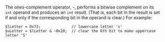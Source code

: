 The ones-complement operator, `~`, performs a bitwise complement on its `int` operand and produces an `int` result. (That
is, each bit in the result is set if and only if the corresponding bit in the operand is clear.) For example:

```Hack
$lLetter = 0x73;              // lowercase letter 's'
$uLetter = $lLetter & ~0x20;  // clear the 6th bit to make uppercase letter 'S'
```
